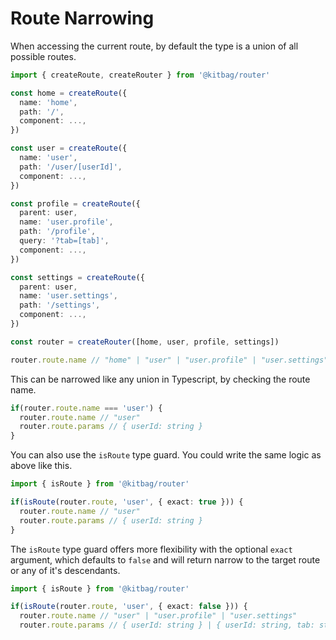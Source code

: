 # Route Narrowing

When accessing the current route, by default the type is a union of all possible routes.

```ts
import { createRoute, createRouter } from '@kitbag/router'

const home = createRoute({
  name: 'home',
  path: '/',
  component: ...,
})

const user = createRoute({
  name: 'user',
  path: '/user/[userId]',
  component: ...,
})

const profile = createRoute({
  parent: user,
  name: 'user.profile',
  path: '/profile',
  query: '?tab=[tab]',
  component: ...,
})

const settings = createRoute({
  parent: user,
  name: 'user.settings',
  path: '/settings',
  component: ...,
})

const router = createRouter([home, user, profile, settings])

router.route.name // "home" | "user" | "user.profile" | "user.settings"
```

This can be narrowed like any union in Typescript, by checking the route name.

```ts
if(router.route.name === 'user') {
  router.route.name // "user"
  router.route.params // { userId: string }
}
```

You can also use the `isRoute` type guard. You could write the same logic as above like this.

```ts
import { isRoute } from '@kitbag/router'

if(isRoute(router.route, 'user', { exact: true })) {
  router.route.name // "user"
  router.route.params // { userId: string }
}
```

The `isRoute` type guard offers more flexibility with the optional `exact` argument, which defaults to `false` and will return narrow to the target route or any of it's descendants.

```ts
import { isRoute } from '@kitbag/router'

if(isRoute(router.route, 'user', { exact: false })) {
  router.route.name // "user" | "user.profile" | "user.settings"
  router.route.params // { userId: string } | { userId: string, tab: string }

